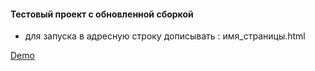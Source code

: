 #### Тестовый проект с обновленной сборкой
* для запуска в адресную строку дописывать : имя_страницы.html

[Demo](https://vlatskiy.github.io/MountianProject/public)